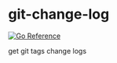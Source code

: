 # git-change-log
[![Go Reference](https://pkg.go.dev/badge/github.com/hb0730/git-change-log.svg)](https://pkg.go.dev/github.com/hb0730/git-change-log)

get git tags change logs 
